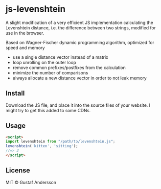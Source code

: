 # js-levenshtein

A slight modification of a very efficient JS implementation calculating the Levenshtein distance, i.e. the difference between two strings, modified for use in the browser.

Based on Wagner-Fischer dynamic programming algorithm, optimized for speed and memory
 - use a single distance vector instead of a matrix
 - loop unrolling on the outer loop
 - remove common prefixes/postfixes from the calculation
 - minimize the number of comparisons
 - always allocate a new distance vector in order to not leak memory
 
## Install

Download the JS file, and place it into the source files of your website. I might try to get this added to some CDNs.

## Usage

```html
<script>
import levenshtein from "/path/to/levenshtein.js";
levenshtein('kitten', 'sitting');
//=> 3
</script>
```

## License

MIT © Gustaf Andersson

